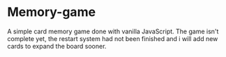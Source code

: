 # Memory-game
A simple card memory game done with vanilla JavaScript. The game isn't complete yet, the restart system had not been finished and i will add new cards to expand the board sooner.
